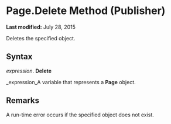 
# Page.Delete Method (Publisher)

 **Last modified:** July 28, 2015

Deletes the specified object.

## Syntax

 _expression_. **Delete**

 _expression_A variable that represents a  **Page** object.


## Remarks

A run-time error occurs if the specified object does not exist.

